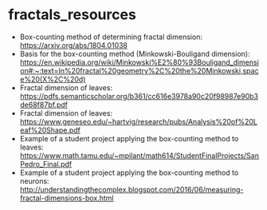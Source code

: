 # fractals_resources
* Box-counting method of determining fractal dimension:  https://arxiv.org/abs/1804.01038
* Basis for the box-counting method (Minkowski-Bouligand dimension): https://en.wikipedia.org/wiki/Minkowski%E2%80%93Bouligand_dimension#:~:text=In%20fractal%20geometry%2C%20the%20Minkowski,space%20(X%2C%20d)
* Fractal dimension of leaves: https://pdfs.semanticscholar.org/b361/cc616e3978a90c20f98987e90b3de68f87bf.pdf
* Fractal dimension of leaves: https://www.geneseo.edu/~hartvig/research/pubs/Analysis%20of%20Leaf%20Shape.pdf
* Example of a student project applying the box-counting method to leaves: https://www.math.tamu.edu/~mpilant/math614/StudentFinalProjects/SanPedro_Final.pdf
* Example of a student project applying the box-counting method to neurons: http://understandingthecomplex.blogspot.com/2016/06/measuring-fractal-dimensions-box.html



